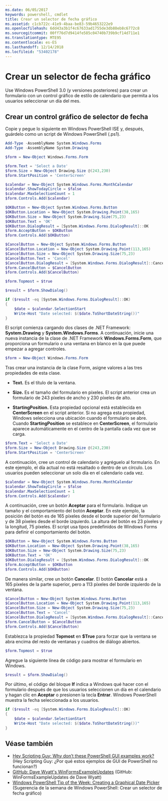 ```yaml
---
ms.date: 06/05/2017
keywords: powershell, cmdlet
title: Crear un selector de fecha gráfico
ms.assetid: c1cb722c-41e9-4baa-be83-59b4653222e9
ms.openlocfilehash: 6dd43a3b1f4c67633ad1755de3db88eb8c6772c8
ms.sourcegitcommit: 00ff76d7d9414fe585c04740b739b9cf14d711e1
ms.translationtype: MTE95
ms.contentlocale: es-ES
ms.lasthandoff: 12/14/2018
ms.locfileid: "53402178"
---
```

# <a name="creating-a-graphical-date-picker"></a>Crear un selector de fecha gráfico

Use Windows PowerShell 3.0 (y versiones posteriores) para crear un formulario con un control gráfico de estilo de calendario que permita a los usuarios seleccionar un día del mes.

## <a name="create-a-graphical-date-picker-control"></a>Crear un control gráfico de selector de fecha

Copie y pegue lo siguiente en Windows PowerShell ISE y, después, guárdelo como un script de Windows PowerShell (.ps1).

```powershell
Add-Type -AssemblyName System.Windows.Forms
Add-Type -AssemblyName System.Drawing

$form = New-Object Windows.Forms.Form

$form.Text = 'Select a Date'
$form.Size = New-Object Drawing.Size @(243,230)
$form.StartPosition = 'CenterScreen'

$calendar = New-Object System.Windows.Forms.MonthCalendar
$calendar.ShowTodayCircle = $false
$calendar.MaxSelectionCount = 1
$form.Controls.Add($calendar)

$OKButton = New-Object System.Windows.Forms.Button
$OKButton.Location = New-Object System.Drawing.Point(38,165)
$OKButton.Size = New-Object System.Drawing.Size(75,23)
$OKButton.Text = 'OK'
$OKButton.DialogResult = [System.Windows.Forms.DialogResult]::OK
$form.AcceptButton = $OKButton
$form.Controls.Add($OKButton)

$CancelButton = New-Object System.Windows.Forms.Button
$CancelButton.Location = New-Object System.Drawing.Point(113,165)
$CancelButton.Size = New-Object System.Drawing.Size(75,23)
$CancelButton.Text = 'Cancel'
$CancelButton.DialogResult = [System.Windows.Forms.DialogResult]::Cancel
$form.CancelButton = $CancelButton
$form.Controls.Add($CancelButton)

$form.Topmost = $true

$result = $form.ShowDialog()

if ($result -eq [System.Windows.Forms.DialogResult]::OK)
{
    $date = $calendar.SelectionStart
    Write-Host "Date selected: $($date.ToShortDateString())"
}
```

El script comienza cargando dos clases de .NET Framework: **System.Drawing** y **System.Windows.Forms**. A continuación, inicie una nueva instancia de la clase de .NET Framework **Windows.Forms.Form**, que proporciona un formulario o una ventana en blanco en la que puede empezar a agregar controles.

```powershell
$form = New-Object Windows.Forms.Form
```

Tras crear una instancia de la clase Form, asigne valores a las tres propiedades de esta clase.

- **Text.** Es el título de la ventana.

- **Size.** Es el tamaño del formulario en píxeles. El script anterior crea un formulario de 243 píxeles de ancho y 230 píxeles de alto.

- **StartingPosition.** Esta propiedad opcional está establecida en **CenterScreen** en el script anterior. Si no agrega esta propiedad, Windows selecciona una ubicación cuando el formulario se abre. Cuando **StartingPosition** se establece en **CenterScreen**, el formulario aparece automáticamente en el centro de la pantalla cada vez que se carga.

```powershell
$form.Text = 'Select a Date'
$form.Size = New-Object Drawing.Size @(243,230)
$form.StartPosition = 'CenterScreen'
```

A continuación, cree un control de calendario y agréguelo al formulario. En este ejemplo, el día actual no está resaltado o dentro de un círculo. Los usuarios pueden seleccionar un solo día en el calendario cada vez.

```powershell
$calendar = New-Object System.Windows.Forms.MonthCalendar
$calendar.ShowTodayCircle = $false
$calendar.MaxSelectionCount = 1
$form.Controls.Add($calendar)
```

A continuación, cree un botón **Aceptar** para el formulario. Indique un tamaño y el comportamiento del botón **Aceptar**. En este ejemplo, la posición del botón es de 165 píxeles desde el borde superior del formulario y de 38 píxeles desde el borde izquierdo. La altura del botón es 23 píxeles y la longitud, 75 píxeles. El script usa tipos predefinidos de Windows Forms para definir el comportamiento del botón.

```powershell
$OKButton = New-Object System.Windows.Forms.Button
$OKButton.Location = New-Object System.Drawing.Point(38,165)
$OKButton.Size = New-Object System.Drawing.Size(75,23)
$OKButton.Text = 'OK'
$OKButton.DialogResult = [System.Windows.Forms.DialogResult]::OK
$form.AcceptButton = $OKButton
$form.Controls.Add($OKButton)
```

De manera similar, cree un botón **Cancelar**. El botón **Cancelar** está a 165 píxeles de la parte superior, pero a 113 píxeles del borde izquierdo de la ventana.

```powershell
$CancelButton = New-Object System.Windows.Forms.Button
$CancelButton.Location = New-Object System.Drawing.Point(113,165)
$CancelButton.Size = New-Object System.Drawing.Size(75,23)
$CancelButton.Text = 'Cancel'
$CancelButton.DialogResult = [System.Windows.Forms.DialogResult]::Cancel
$form.CancelButton = $CancelButton
$form.Controls.Add($CancelButton)
```

Establezca la propiedad **Topmost** en **$True** para forzar que la ventana se abra encima del resto de ventanas y cuadros de diálogo abiertos.

```powershell
$form.Topmost = $true
```

Agregue la siguiente línea de código para mostrar el formulario en Windows.

```powershell
$result = $form.ShowDialog()
```

Por último, el código del bloque **If** indica a Windows qué hacer con el formulario después de que los usuarios seleccionen un día en el calendario y hagan clic en **Aceptar** o presionen la tecla **Entrar**. Windows PowerShell muestra la fecha seleccionada a los usuarios.

```powershell
if ($result -eq [System.Windows.Forms.DialogResult]::OK)
{
    $date = $calendar.SelectionStart
    Write-Host "Date selected: $($date.ToShortDateString())"
}
```

## <a name="see-also"></a>Véase también

- [Hey Scripting Guy: Why don’t these PowerShell GUI examples work?](https://go.microsoft.com/fwlink/?LinkId=506644) (Hey Scripting Guy: ¿Por qué estos ejemplos de GUI de PowerShell no funcionan?)
- [GitHub: Dave Wyatt's WinFormsExampleUpdates](https://github.com/dlwyatt/WinFormsExampleUpdates) (GitHub: WinFormsExampleUpdates de Dave Wyatt)
- [Windows PowerShell Tip of the Week: Creating a Graphical Date Picker](https://technet.microsoft.com/library/ff730942.aspx) (Sugerencia de la semana de Windows PowerShell: Crear un selector de fecha gráfico)
